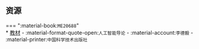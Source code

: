## 资源  
=== ":material-book:`ME20688`"  
    * [教材](https://api.mir6.com/api/lanzou?url=https://cqu-openlib.lanzout.com/iPBlI244cyjg&down=true) - :material-format-quote-open:`人工智能导论` - :material-account:`李德毅` - :material-printer:`中国科学技术出版社`  